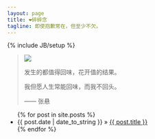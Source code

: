 ```yaml
---
layout: page
title: ❤碎碎念
tagline: 即使抱歉常在，但至少不欠。
---
```

{% include JB/setup %}

> ![](http://i.imgur.com/yvcYahj.jpg)
>  
> 发生的都值得回味，花开值的结果。
>  
> 我但愿人生常能回味，而我不回头。
>                                 
>  —— 张悬



<ul class="posts">
  {% for post in site.posts %}
    <li><span>{{ post.date | date_to_string }}</span> &raquo; <a href="{{ BASE_PATH }}{{ post.url }}">{{ post.title }}</a></li>
  {% endfor %}
</ul>




